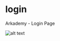# login
Arkademy - Login Page

![alt text](https://github.com/afarelramdani/login/tree/master/app/src/main/res/drawable/tes.jpg)
